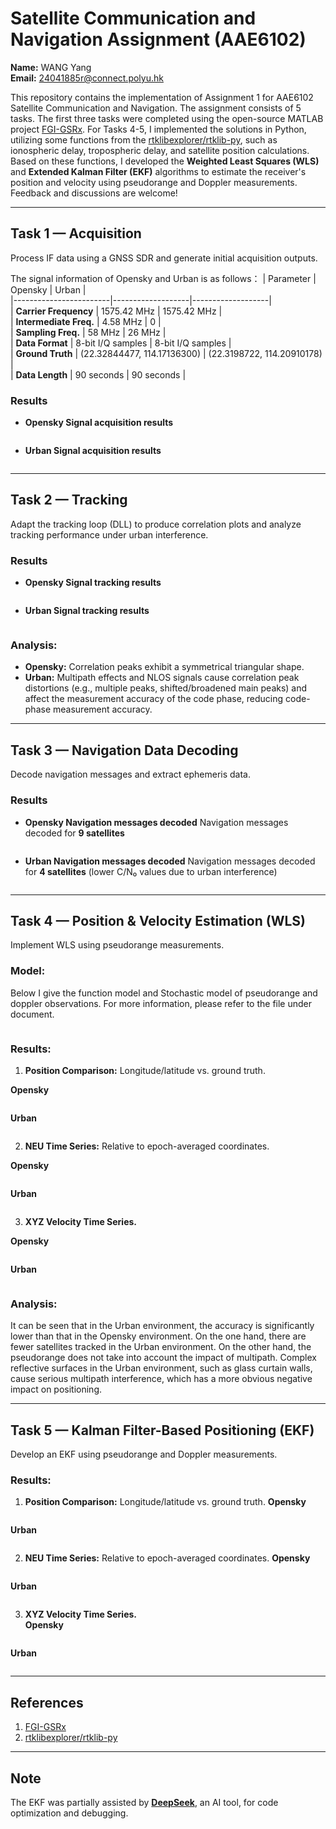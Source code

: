 # Satellite Communication and Navigation Assignment (AAE6102)

**Name:** WANG Yang  
**Email:** 24041885r@connect.polyu.hk  

This repository contains the implementation of Assignment 1 for AAE6102 Satellite Communication and Navigation. The assignment consists of 5 tasks. The first three tasks were completed using the open-source MATLAB project [FGI-GSRx](https://github.com/nlsfi/FGI-GSRx). For Tasks 4-5, I implemented the solutions in Python, utilizing some functions from the [rtklibexplorer/rtklib-py](https://github.com/rtklibexplorer/rtklib-py), such as ionospheric delay, tropospheric delay, and satellite position calculations. Based on these functions, I developed the **Weighted Least Squares (WLS)** and **Extended Kalman Filter (EKF)** algorithms to estimate the receiver's position and velocity using pseudorange and Doppler measurements. Feedback and discussions are welcome!

---

## Task 1 — Acquisition  
Process IF data using a GNSS SDR and generate initial acquisition outputs.  

The signal information of Opensky and Urban is as follows：
| Parameter              | Opensky           | Urban             |  
|------------------------|-------------------|-------------------|  
| **Carrier Frequency**  | 1575.42 MHz       | 1575.42 MHz       |  
| **Intermediate Freq.** | 4.58 MHz          | 0                 |  
| **Sampling Freq.**     | 58 MHz            | 26 MHz            |  
| **Data Format**        | 8-bit I/Q samples | 8-bit I/Q samples |  
| **Ground Truth**       | (22.32844477, 114.17136300) | (22.3198722, 114.20910178) |  
| **Data Length**        | 90 seconds        | 90 seconds        |  

### Results  
- **Opensky Signal acquisition results**
<div align="center">
  <img src="figure/Opensky/1_1_freq_codephase_signal_search.png" alt="">
</div>
<div align="center">
  <img src="figure/Opensky/1_2_codephase_signal_search.png" alt="">
</div>
<div align="center">
  <img src="figure/Opensky/1_3_acquisition_result.png" alt="">
</div>

- **Urban Signal acquisition results**
<div align="center">
  <img src="figure/Urban/1_1_freq_codephase_signal_search.png" alt="">
</div>
<div align="center">
  <img src="figure/Urban/1_2_codephase_signal_search.png" alt="">
</div>
<div align="center">
  <img src="figure/Urban/1_3_acquisition_result.png" alt="">
</div>

---

## Task 2 — Tracking  
Adapt the tracking loop (DLL) to produce correlation plots and analyze tracking performance under urban interference.  

### Results
- **Opensky Signal tracking results**
<div align="center">
  <img src="figure/Opensky/2_1_tracking.png" alt="">
</div>
<div align="center">
  <img src="figure/Opensky/2_2_correlation.png" alt="">
</div>

- **Urban Signal tracking results**
<div align="center">
  <img src="figure/Urban/2_1_tracking.png" alt="">
</div>
<div align="center">
  <img src="figure/Urban/2_2_correlation.png" alt="">
</div>

### Analysis:  
- **Opensky:** Correlation peaks exhibit a symmetrical triangular shape.  
- **Urban:** Multipath effects and NLOS signals cause correlation peak distortions (e.g., multiple peaks, shifted/broadened main peaks) and affect the measurement accuracy of the code phase, reducing code-phase measurement accuracy.  

---

## Task 3 — Navigation Data Decoding  
Decode navigation messages and extract ephemeris data.  

### Results
- **Opensky Navigation messages decoded**
Navigation messages decoded for **9 satellites**
<div align="center">
  <img src="figure/Opensky/3_1_eph_message.png" alt="">
</div>
<div align="center">
  <img src="figure/Opensky/3_2_cn0.png" alt="">
</div>

- **Urban Navigation messages decoded**
Navigation messages decoded for **4 satellites** (lower C/N₀ values due to urban interference)
<div align="center">
  <img src="figure/Urban/3_1_eph.png" alt="">
</div>
<div align="center">
  <img src="figure/Urban/3_2_cn0.png" alt="">
</div>

---

## Task 4 — Position & Velocity Estimation (WLS)  
Implement WLS using pseudorange measurements.  

### Model:
Below I give the function model and Stochastic model of pseudorange and doppler observations. For more information, please refer to the file under document.
<div align="center">
  <img src="document/img_for_github/Pseudorange.png" alt="">
</div>
<div align="center">
  <img src="document/img_for_github/doppler.png" alt="">
</div>

### Results:  
1. **Position Comparison:** Longitude/latitude vs. ground truth.

**Opensky**
<div align="center">
  <img src="figure/Opensky/4_1_opensky_wls_lat_lon.png" alt="">
</div>

**Urban**
<div align="center">
  <img src="figure/Urban/4_1_urban_wls_lat_lon.png" alt="">
</div>

2. **NEU Time Series:** Relative to epoch-averaged coordinates.

**Opensky**
<div align="center">
  <img src="figure/Opensky/4_2_opensky_wls_neu.png" alt="">
</div>

**Urban**
<div align="center">
  <img src="figure/Urban/4_2_urban_wls_neu.png" alt="">
</div>

3. **XYZ Velocity Time Series.**  

**Opensky**
<div align="center">
  <img src="figure/Opensky/4_3_opensky_wls_v.png" alt="">
</div>

**Urban**
<div align="center">
  <img src="figure/Urban/4_3_urban_wls_v.png" alt="">
</div>

### Analysis:  
It can be seen that in the Urban environment, the accuracy is significantly lower than that in the Opensky environment. On the one hand, there are fewer satellites tracked in the Urban environment. On the other hand, the pseudorange does not take into account the impact of multipath. Complex reflective surfaces in the Urban environment, such as glass curtain walls, cause serious multipath interference, which has a more obvious negative impact on positioning.

---

## Task 5 — Kalman Filter-Based Positioning (EKF)  
Develop an EKF using pseudorange and Doppler measurements.  

### Results:  
1. **Position Comparison:** Longitude/latitude vs. ground truth.
**Opensky**
<div align="center">
  <img src="figure/Opensky/5_1_opensky_ekf_lat_lon.png" alt="">
</div>

**Urban**
<div align="center">
  <img src="figure/Urban/5_1_urban_ekf_lat_lon.png" alt="">
</div>

2. **NEU Time Series:** Relative to epoch-averaged coordinates.
**Opensky**
<div align="center">
  <img src="figure/Opensky/5_2_opensky_ekf_neu.png" alt="">
</div>

**Urban**
<div align="center">
  <img src="figure/Urban/5_2_urban_ekf_neu.png" alt="">
</div>

3. **XYZ Velocity Time Series.**  
**Opensky**
<div align="center">
  <img src="figure/Opensky/5_3_opensky_ekf_v.png" alt="">
</div>

**Urban**
<div align="center">
  <img src="figure/Urban/5_3_urban_ekf_v.png" alt="">
</div>

---

## References  
1. [FGI-GSRx](https://github.com/nlsfi/FGI-GSRx)  
2. [rtklibexplorer/rtklib-py](https://github.com/rtklibexplorer/rtklib-py)  

---

## Note  
The EKF was partially assisted by [**DeepSeek**](https://chat.deepseek.com/), an AI tool, for code optimization and debugging.  


